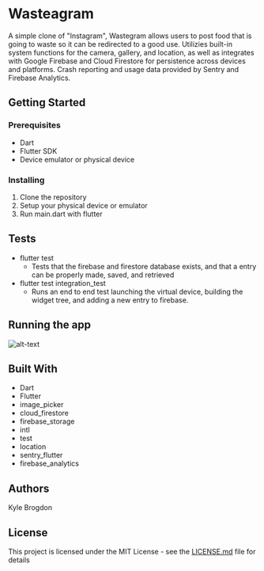 # Wasteagram

A simple clone of "Instagram", Wastegram allows users to post food that is going to waste so it can be redirected to a good use. Utilizies built-in system functions for the camera, gallery, and location, as well as integrates with Google Firebase and Cloud Firestore for persistence across devices and platforms. Crash reporting and usage data provided by Sentry and Firebase Analytics.

## Getting Started

### Prerequisites
- Dart
- Flutter SDK
- Device emulator or physical device

### Installing
1. Clone the repository
2. Setup your physical device or emulator
3. Run main.dart with flutter

## Tests
- flutter test
  - Tests that the firebase and firestore database exists, and that a entry can be properly made, saved, and retrieved
- flutter test integration_test
  - Runs an end to end test launching the virtual device, building the widget tree, and adding a new entry to firebase.
  
## Running the app

![alt-text](https://media.giphy.com/media/RwwTKMnkUF11mEqdr1/giphy.gif)

## Built With
- Dart
- Flutter
- image_picker
- cloud_firestore
- firebase_storage
- intl
- test
- location
- sentry_flutter
- firebase_analytics

## Authors
Kyle Brogdon

## License

This project is licensed under the MIT License - see the [LICENSE.md](LICENSE.md) file for details
